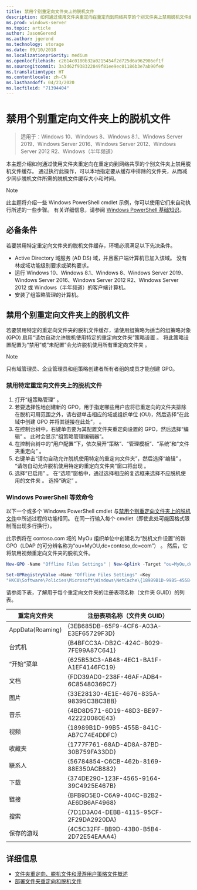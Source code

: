```yaml
---
title: 禁用个别重定向文件夹上的脱机文件
description: 如何通过使用文件夹重定向在重定向到网络共享的个别文件夹上禁用脱机文件缓存。
ms.prod: windows-server
ms.topic: article
author: JasonGerend
ms.author: jgerend
ms.technology: storage
ms.date: 09/10/2018
ms.localizationpriority: medium
ms.openlocfilehash: c2614c0180b32a0215454f2d725d6a962986ef1f
ms.sourcegitcommit: 3a3d62f938322849f81ee9ec01186b3e7ab90fe0
ms.translationtype: HT
ms.contentlocale: zh-CN
ms.lasthandoff: 04/23/2020
ms.locfileid: "71394404"
---
```

# <a name="disable-offline-files-on-individual-redirected-folders"></a>禁用个别重定向文件夹上的脱机文件

>适用于：Windows 10、Windows 8、Windows 8.1、Windows Server 2019、Windows Server 2016、Windows Server 2012、Windows Server 2012 R2、Windows（半年频道）

本主题介绍如何通过使用文件夹重定向在重定向到网络共享的个别文件夹上禁用脱机文件缓存。 通过执行此操作，可以本地指定要从缓存中排除的文件夹，从而减少同步脱机文件所需的脱机文件缓存大小和时间。

>[!NOTE]
>此主题将介绍一些 Windows PowerShell cmdlet 示例，你可以使用它们来自动执行所述的一些步骤。 有关详细信息，请参阅 [Windows PowerShell 基础知识](https://docs.microsoft.com/powershell/scripting/getting-started/fundamental/windows-powershell-basics?view=powershell-6)。

## <a name="prerequisites"></a>必备条件

若要禁用特定重定向文件夹的脱机文件缓存，环境必须满足以下先决条件。

- Active Directory 域服务 (AD DS) 域，并且客户端计算机已加入该域。 没有林或域功能级别要求或架构要求。
- 运行 Windows 10、Windows 8.1、Windows 8、Windows Server 2019、Windows Server 2016、Windows Server 2012 R2、Windows Server 2012 或 Windows（半年频道）的客户端计算机。
- 安装了组策略管理的计算机。

## <a name="disabling-offline-files-on-individual-redirected-folders"></a>禁用个别重定向文件夹上的脱机文件

若要禁用特定的重定向文件夹的脱机文件缓存，请使用组策略为适当的组策略对象 (GPO) 启用“请勿自动允许脱机使用特定的重定向文件夹”策略设置  。 将此策略设置配置为“禁用”或“未配置”会允许脱机使用所有重定向文件夹   。

>[!NOTE]
>只有域管理员、企业管理员和组策略创建者所有者组的成员才能创建 GPO。

### <a name="to-disable-offline-files-on-specific-redirected-folders"></a>禁用特定重定向文件夹上的脱机文件

1. 打开“组策略管理”  。
2. 若要选择性地创建新的 GPO，用于指定哪些用户应将已重定向的文件夹排除在脱机可用范围之外，请右键单击相应的域或组织单位 (OU)，然后选择“在此域中创建 GPO 并将其链接在此处”，  。
3. 在控制台树中，右键单击要为其配置文件夹重定向设置的 GPO，然后选择“编辑”  。 此时会显示“组策略管理编辑器”。
4. 在控制台树中的“用户配置”下，依次展开“策略”、“管理模板”、“系统”和“文件夹重定向”      。
5. 右键单击“请勿自动允许脱机使用特定的重定向文件夹”，然后选择“编辑”   。 “请勿自动允许脱机使用特定的重定向文件夹”窗口将出现  。
6. 选择“已启用”  。 在“选项”窗格中，通过选择相应的复选框来选择不应脱机使用的文件夹  。 选择“确定”  。

### <a name="windows-powershell-equivalent-commands"></a>Windows PowerShell 等效命令

以下一个或多个 Windows PowerShell cmdlet 与[禁用个别重定向文件夹上的脱机文件](#disabling-offline-files-on-individual-redirected-folders)中所述过程的功能相同。 在同一行输入每个 cmdlet（即使此处可能因格式限制而出现多行换行）。

此示例将在 contoso.com 域的 MyOu 组织单位中创建名为“脱机文件设置”的新 GPO（LDAP 的可分辨名称为“ou=MyOU,dc=contoso,dc=com”）    。 然后，它将禁用视频重定向文件夹的脱机文件。

```PowerShell
New-GPO -Name "Offline Files Settings" | New-Gplink -Target "ou=MyOu,dc=contoso,dc=com" -LinkEnabled Yes

Set-GPRegistryValue –Name "Offline Files Settings" –Key
"HKCU\Software\Policies\Microsoft\Windows\NetCache\{18989B1D-99B5-455B-841C-AB7C74E4DDFC}" -ValueName DisableFRAdminPinByFolder –Type DWORD –Value 1
```

请参阅下表，了解用于每个重定向文件夹的注册表项名称（文件夹 GUID）的列表。

|重定向文件夹|注册表项名称（文件夹 GUID）|
|---|---|
|AppData(Roaming)|{3EB685DB-65F9-4CF6-A03A-E3EF65729F3D}|
|台式机|{B4BFCC3A-DB2C-424C-B029-7FE99A87C641}|
|“开始”菜单|{625B53C3-AB48-4EC1-BA1F-A1EF4146FC19}|
|文档|{FDD39AD0-238F-46AF-ADB4-6C85480369C7}|
|图片|{33E28130-4E1E-4676-835A-98395C3BC3BB}|
|音乐|{4BD8D571-6D19-48D3-BE97-422220080E43}|
|视频|{18989B1D-99B5-455B-841C-AB7C74E4DDFC}|
|收藏夹|{1777F761-68AD-4D8A-87BD-30B759FA33DD}|
|联系人|{56784854-C6CB-462b-8169-88E350ACB882}|
|下载|{374DE290-123F-4565-9164-39C4925E467B}|
|链接|{BFB9D5E0-C6A9-404C-B2B2-AE6DB6AF4968}|
|搜索|{7D1D3A04-DEBB-4115-95CF-2F29DA2920DA}|
|保存的游戏|{4C5C32FF-BB9D-43B0-B5B4-2D72E54EAAA4}|

## <a name="more-information"></a>详细信息

- [文件夹重定向、脱机文件和漫游用户策略文件概述](folder-redirection-rup-overview.md)
- [部署文件夹重定向和脱机文件](deploy-folder-redirection.md)